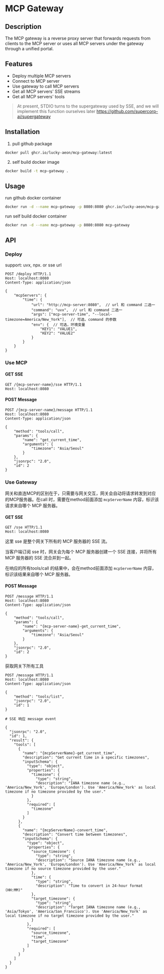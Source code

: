 # MCP Gateway

## Description

The MCP gateway is a reverse proxy server that forwards requests from clients to the MCP server or uses all MCP servers under the gateway through a unified portal.

## Features

- Deploy multiple MCP servers
- Connect to MCP server
- Use gateway to call MCP servers
- Get all MCP servers' SSE streams
- Get all MCP servers' tools

> At present, STDIO turns to the supergateway used by SSE, and we will implement this function ourselves later
https://github.com/supercorp-ai/supergateway

## Installation

1. pull github package

```bash
docker pull ghcr.io/lucky-aeon/mcp-gateway:latest
```

2. self build docker image

```bash
docker build -t mcp-gateway .
```

## Usage

run github docker container

```bash
docker run -d --name mcp-gateway -p 8080:8080 ghcr.io/lucky-aeon/mcp-gateway
```

run self build docker container

```bash
docker run -d --name mcp-gateway -p 8080:8080 mcp-gateway
```

## API

### Deploy

support: uvx, npx. or sse url
```http
POST /deploy HTTP/1.1
Host: localhost:8080
Content-Type: application/json

{
    "mcpServers": {
        "time": {
            "url": "http://mcp-server:8080",  // url 和 command 二选一
            "command": "uvx",  // url 和 command 二选一
            "args": ["mcp-server-time", "--local-timezone=America/New_York"],  // 可选，command 的参数
            "env": {  // 可选，环境变量
                "KEY1": "VALUE1",
                "KEY2": "VALUE2"
            }
        }
    }
}
```

### Use MCP

#### GET SSE

```http
GET /{mcp-server-name}/sse HTTP/1.1
Host: localhost:8080
```

#### POST Message

```http
POST /{mcp-server-name}/message HTTP/1.1
Host: localhost:8080
Content-Type: application/json

{
    "method": "tools/call",
    "params": {
        "name": "get_current_time",
        "arguments": {
            "timezone": "Asia/Seoul"
        }
    },
    "jsonrpc": "2.0",
    "id": 2
}
```

### Use Gateway

网关和直连MCP的区别在于，只需要与网关交互，网关会自动将请求转发到对应的MCP服务器。在call 时，需要在method前面添加 `mcpServerName` 内容，标识该请求来自哪个 MCP 服务器。

#### GET SSE

```http
GET /sse HTTP/1.1
Host: localhost:8080
```

这里 sse 是整个网关下所有的 MCP 服务器的 SSE 流。

当客户端订阅 sse 时，网关会为每个 MCP 服务器创建一个 SSE 连接，并将所有 MCP 服务器的 SSE 流合并到一起。

在响应的所有tools/call 的结果中，会在method前面添加 `mcpServerName` 内容，标识该结果来自哪个 MCP 服务器。

#### POST Message

```http
POST /message HTTP/1.1
Host: localhost:8080
Content-Type: application/json

{
    "method": "tools/call",
    "params": {
        "name": "{mcp-server-name}-get_current_time",
        "arguments": {
            "timezone": "Asia/Seoul"
        }
    },
    "jsonrpc": "2.0",
    "id": 2
}
```

获取网关下所有工具

```http
POST /message HTTP/1.1
Host: localhost:8080
Content-Type: application/json

{
    "method": "tools/list",
    "jsonrpc": "2.0",
    "id": 1
}

# SSE 响应 message event

{
  "jsonrpc": "2.0",
  "id": 1,
  "result": {
    "tools": [
      {
        "name": "{mcpServerName}-get_current_time",
        "description": "Get current time in a specific timezones",
        "inputSchema": {
          "type": "object",
          "properties": {
            "timezone": {
              "type": "string",
              "description": "IANA timezone name (e.g., 'America/New_York', 'Europe/London'). Use 'America/New_York' as local timezone if no timezone provided by the user."
            }
          },
          "required": [
            "timezone"
          ]
        }
      },
      {
        "name": "{mcpServerName}-convert_time",
        "description": "Convert time between timezones",
        "inputSchema": {
          "type": "object",
          "properties": {
            "source_timezone": {
              "type": "string",
              "description": "Source IANA timezone name (e.g., 'America/New_York', 'Europe/London'). Use 'America/New_York' as local timezone if no source timezone provided by the user."
            },
            "time": {
              "type": "string",
              "description": "Time to convert in 24-hour format (HH:MM)"
            },
            "target_timezone": {
              "type": "string",
              "description": "Target IANA timezone name (e.g., 'Asia/Tokyo', 'America/San_Francisco'). Use 'America/New_York' as local timezone if no target timezone provided by the user."
            }
          },
          "required": [
            "source_timezone",
            "time",
            "target_timezone"
          ]
        }
      }
    ]
  }
}
```

